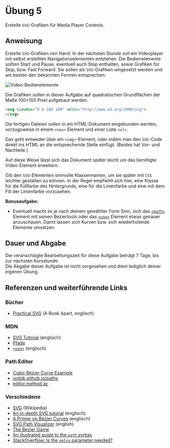 # Übung 5

Erstelle `SVG`-Grafiken für Media Player Controls.

## Anweisung

Erstelle `SVG`-Grafiken von Hand. In der nächsten Stunde soll ein Videoplayer mit selbst erstellten Navigationselementen entstehen. Die Bedienelemente sollten Start und Pause, eventuell auch Stop enthalten, sowie Grafiken für Skip, bzw. Fast Forward. Sie sollen als `SVG`-Grafiken umgesetzt werden und am besten den bekannten Formen entsprechen:

![Video-Bedienelemente](https://user-images.githubusercontent.com/1279725/73025089-3e6df500-3e2f-11ea-8b60-761e8c4e5892.png)

Die Grafiken sollen in dieser Aufgabe auf quadratischen Grundflächen der Maße 100×100 Pixel aufgebaut werden.

```html
<svg viewBox="0 0 100 100" xmlns="http://www.w3.org/2000/svg">
</svg>
```

Die fertigen Dateien sollen in ein HTML-Dokument eingebunden werden, vorzugsweise in einem `<nav>` Element und einer Liste `<ul>`.

Das geht entweder über ein `<img>`-Element, oder indem man den `SVG`-Code direkt ins HTML an die entsprechende Stelle einfügt. (Beides hat Vor- und Nachteile.)

Auf diese Weise lässt sich das Dokument später leicht um das benötigte Video-Element erweitern.

Gib den `SVG`-Elementen sinnvolle Klassennamen, um sie später mit `CSS` leichter gestalten zu können. In der Regel empfiehlt sich hier, eine Klasse für die Füllfarbe des Hintergrunds, eine für die Linienfarbe und eine mit dem Fill der Linienfarbe vorzusehen.

**Bonusaufgabe:**

- Eventuell macht es je nach deinem gewählter Form Sinn, sich das [`<path>`](https://developer.mozilla.org/de/docs/Web/SVG/Tutorial/Pfade) Element mit seinen Beziertools oder das [`<use>`](https://developer.mozilla.org/en-US/docs/Web/SVG/Element/use) Element etwas genauer anzuschauen. Damit lassen sich Kurven bzw. sich wiederholende Elemente umsetzen.


## Dauer und Abgabe

Die veranschlagte Bearbeitungszeit für diese Aufgabe beträgt 7 Tage, bis zur nächsten Kursstunde.  
Die Abgabe dieser Aufgabe ist nicht vorgesehen und dient lediglich deiner eigenen Übung.

## Referenzen und weiterführende Links

### Bücher

- [Practical SVG](https://abookapart.com/products/practical-svg) (A Book Apart, englisch)

### MDN

- [SVG Tutorial](https://developer.mozilla.org/en-US/docs/Web/SVG/Tutorial) (englisch)
- [Pfade](https://developer.mozilla.org/de/docs/Web/SVG/Tutorial/Pfade)
- [`<use>`](https://developer.mozilla.org/en-US/docs/Web/SVG/Element/use) (englisch)

### Path Editor

- [Cubic Bézier Curve Example](http://blogs.sitepointstatic.com/examples/tech/svg-curves/cubic-curve.html)
- [jxnblk.github.io/paths](https://jxnblk.github.io/paths/)
- [editor.method.ac](https://editor.method.ac)

### Verschiedene

- [SVG](https://de.wikipedia.org/wiki/Scalable_Vector_Graphics) (Wikipedia)
- [An in-depth SVG tutorial](https://flaviocopes.com/svg/) (englisch)
- [A Primer on Bézier Curves](https://pomax.github.io/bezierinfo/) (englisch)
- [SVG Path Visualizer](https://svg-path-visualizer.netlify.app/) (english)
- [The Bezier Game](https://bezier.method.ac)
- [An illustrated guide to the `path` syntax](https://css-tricks.com/svg-path-syntax-illustrated-guide/)
- [StackOverflow: Is the `xmlns` parameter needed?](https://stackoverflow.com/a/34249810/3625228)

